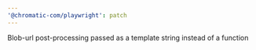 ```yaml
---
'@chromatic-com/playwright': patch
---
```


Blob-url post-processing passed as a template string instead of a function
